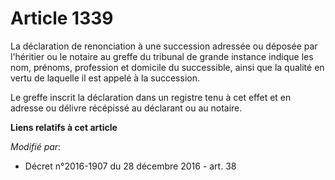 # Article 1339

La déclaration de renonciation à une succession adressée ou déposée par l'héritier ou le notaire  au greffe du tribunal de
grande instance indique les nom, prénoms, profession et domicile du successible, ainsi que la qualité en vertu de laquelle il
est appelé à la succession.

Le greffe inscrit la déclaration dans un registre tenu à cet effet et en adresse ou délivre récépissé au déclarant ou au
notaire.

**Liens relatifs à cet article**

_Modifié par_:

  - Décret n°2016-1907 du 28 décembre 2016 - art. 38
